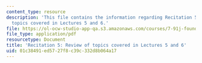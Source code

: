 ```yaml
---
content_type: resource
description: 'This file contains the information regarding Recitation 5: Review of
  topics covered in Lectures 5 and 6.'
file: https://ol-ocw-studio-app-qa.s3.amazonaws.com/courses/7-91j-foundations-of-computational-and-systems-biology-spring-2014/01c38491ed5727f8c39c332d8b064a17_MIT7_91JS14_Rec_2-26-14.pdf
file_type: application/pdf
resourcetype: Document
title: 'Recitation 5: Review of topics covered in Lectures 5 and 6'
uid: 01c38491-ed57-27f8-c39c-332d8b064a17
---
```


